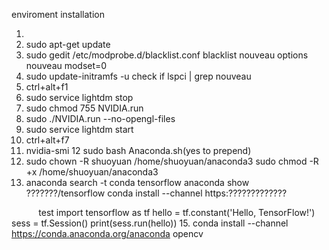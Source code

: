 enviroment installation

1. 
2. sudo apt-get update
3. sudo gedit /etc/modprobe.d/blacklist.conf
    blacklist nouveau
    options nouveau modset=0
4. sudo update-initramfs -u
    check if 
      lspci | grep nouveau
5. ctrl+alt+f1
6. sudo service lightdm stop
7. sudo chmod 755 NVIDIA.run
8. sudo ./NVIDIA.run --no-opengl-files
9. sudo service lightdm start
10. ctrl+alt+f7
11. nvidia-smi
12 sudo bash Anaconda.sh(yes to prepend)
13. sudo chown -R shuoyuan /home/shuoyuan/anaconda3 
    sudo chmod -R +x /home/shuoyuan/anaconda3
14. 
    anaconda search -t conda tensorflow
    anaconda show ???????/tensorflow
    conda install --channel https:?????????????
    
    
            test
            import tensorflow as tf
            hello = tf.constant('Hello, TensorFlow!')
            sess = tf.Session()
            print(sess.run(hello))
15. 
    conda install --channel https://conda.anaconda.org/anaconda opencv





